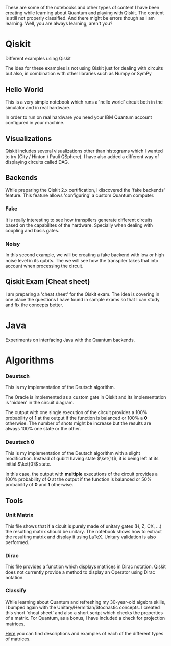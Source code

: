 These are some of the notebooks and other types of content I have been creating while learning about Quantum and playing with Qiskit.
The content is still not properly classified. And there might be errors though as I am learning. Well, you are always learning, aren't you?

# Qiskit

Different examples using Qiskit

The idea for these examples is not using Qiskit just for dealing with circuits but also, in combination with other libraries such as Numpy or SymPy

## Hello World

This is a very simple notebook which runs a 'hello world' circuit both in the simulator and in real hardware. 

In order to run on real hardware you need your IBM Quantum account configured in your machine.

## Visualizations

Qiskit includes several visualizations other than histograms which I wanted to try (City / Hinton / Pauli QSphere).
I have also added a different way of displaying circuits called DAG.

## Backends

While preparing the Qiskit 2.x certification, I discovered the 'fake backends' feature. This feature allows 'configuring' a custom Quantum computer. 

### Fake 
It is really interesting to see how transpilers generate different circuits based on the capabilites of the hardware. Specially when dealing with coupling and basis gates.

### Noisy
In this second example, we will be creating a fake backend with low or high noise level in its qubits. The we will see how the transpiler takes that into account when processing the circuit.

## Qiskit Exam (Cheat sheet)

I am preparing a 'cheat sheet' for the Qiskit exam. The idea is covering in one place the questions I have found in sample exams so that I can study  and fix the concepts better.

# Java

Experiments on interfacing Java with the Quantum backends.

# Algorithms

### Deustsch

This is my implementation of the Deutsch algorithm. 

The Oracle is implemented as a custom gate in Qiskit and its implementation is 'hidden' in the circuit diagram.

The output with one single execution of the circuit provides a 100% probability of **1** at the output if the function is balanced or 100% a **0** otherwise.
The number of shots might be increase but the results are always 100% one state or the other.

### Deustsch 0

This is my implementation of the Deutsch algorithm with a slight modification. Instead of qubit1 having state $\ket{1}$, it is being left at its initial $\ket{0}$ state.

In this case, the output with **multiple** executions of the circuit provides a 100% probability of **0** at the output if the function is balanced or 50% probability of **0** and **1** otherwise.

## Tools

### Unit Matrix
This file shows that if a cicuit is purely made of unitary gates (H, Z, CX, ...) the resulting matrix should be unitary.
The notebook shows how to extract the resulting matrix and display it using LaTeX.
Unitary validation is also performed.

### Dirac
This file provides a function which displays matrices in Dirac notation. Qiskit does not currently provide a method to display an Operator using Dirac notation.

### Classify
While learning about Quantum and refreshing my 30-year-old algebra skills, I bumped again with the Unitary/Hermitian/Stochastic concepts. I created this short 'cheat sheet' and also a short script which checks the properties of a matrix.
For Quantum, as a bonus, I have included a check for projection matrices.

[Here](./Classify.md) you can find descriptions and examples of each of the different types of matrices.
